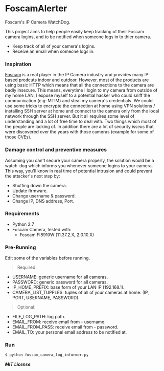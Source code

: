 # FoscamAlerter
Foscam's IP Camera WatchDog.

This project aims to help people easily keep tracking of their Foscam camera logins, and to be notified when someone logs in to thier camera. 

  - Keep track of all of your camera's logins.
  - Receive an email when someone logs in.

### Inspiration
[Foscam][df1] is a real player in the IP Camera industry and provides many IP based prodcuts indoor and outdoor. However, most of the products are using basic HTTP which means that all the connections to the camera are badly insecure. 
This means, everytime I login to my camera from outside of my home LAN, I expose myself to a potential hacker who could sniff the communication (e.g: MITM) and steal my camera's credentials. We could use some tricks to encrypte the connection at home using VPN solutions / installing SSH server at home and connect to the camera only from the local network through the SSH server. But it all requires some level of understanding and a lot of free time to deal with. Two things which most of the people are lacking of.
In addition there are a lot of security isseus that were discovered over the years with those cameras (example for some of those [CVEs][df2]).

### Damage control and preventive measures
Assuming you can't secure your camera properly, the solution would be a watch-dog which informs you whenever someone logins to your camera. This way, you'll know in real time of potential intrusion and could prevent the attacker's next step by:
 - Shutting down the camera.
 - Update firmware.
 - Change username & password.
 - Change IP, DNS address, Port.

### Requirements
- Python 2.7
- Foscam Camera, tested with:
    - Foscam FI8910W (11.37.2.X, 2.0.10.X)
### Pre-Running
Edit some of the variables before running.

>Required:
- USERNAME: generic username for all cameras.
- PASSWORD: generic password for all cameras.
- IP_HOME_PREFIX: base form of your LAN IP (192.168.1).
- CAMERA_LIST_TUPPLES: tuples of all of your cameras at home. (IP, PORT, USERNAME, PASSWORD).

>Optional:
- FILE_LOG_PATH: log path.
- EMAIL_FROM: receive email from - username.
- EMAIL_FROM_PASS: receive email from - password.
- EMAIL_TO: your personal email address to be notified at.


### Run

```sh
$ python foscam_camera_log_informer.py
```


***MIT License***


 [df1]: <http://foscam.us/>
 [df2]: <https://www.cvedetails.com/vulnerability-list/vendor_id-12538/Foscam.html>
